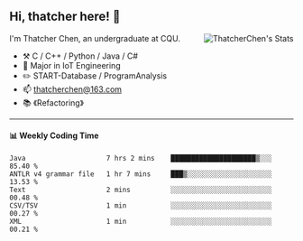 ## Hi, thatcher here! :wave:

<img align="right" src="https://github-readme-stats.vercel.app/api?username=thatcherchen&title_color=333&text_color=777" alt="ThatcherChen's Stats" >

I'm Thatcher Chen, an undergraduate at CQU.

- :hammer_and_pick:  C / C++ / Python / Java / C# 
- :seedling:  Major in IoT Engineering
- :pencil2: START-Database / ProgramAnalysis
- :mailbox: thatcherchen@163.com
- :books: 《Refactoring》

---

#### :bar_chart: Weekly Coding Time

<!--START_SECTION:waka-->

```text
Java                    7 hrs 2 mins    █████████████████████▒░░░   85.40 %
ANTLR v4 grammar file   1 hr 7 mins     ███▒░░░░░░░░░░░░░░░░░░░░░   13.53 %
Text                    2 mins          ░░░░░░░░░░░░░░░░░░░░░░░░░   00.48 %
CSV/TSV                 1 min           ░░░░░░░░░░░░░░░░░░░░░░░░░   00.27 %
XML                     1 min           ░░░░░░░░░░░░░░░░░░░░░░░░░   00.21 %
```

<!--END_SECTION:waka-->

